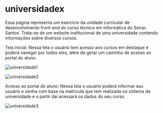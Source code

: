 # universidadex
Essa página representa um exercício da unidade curricular de desenvolvimento front-end do curso técnico em informática do Senac Santos.
Trata-se de um website institucional de uma universidade contendo informações sobre diversos cursos.

Tela inicial:
Nessa tela o usuário tem acesso aos cursos em destaque e poderá navegar por todos eles, além de gerar um caminho de acesso ao portal do aluno.

![universidade1](https://github.com/avelarvnc/universidadex/assets/109177078/13888e2e-b094-4a35-b580-afc77938ad52)

![universidade2](https://github.com/avelarvnc/universidadex/assets/109177078/c8911b88-e98e-402a-ae5f-0c0ed10c773e)

Acesso ao portal do aluno:
Nessa tela o usuário poderá informar seu usuário e senha com base na matrícula que tem realizada no sistema da universidade e a partir daí acessará os dados do seu curso.

![universidade3](https://github.com/avelarvnc/universidadex/assets/109177078/193705a7-dfea-45bf-a5f3-ba656a6acdcd)
